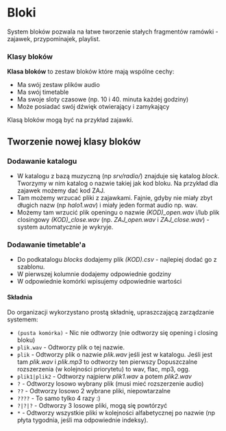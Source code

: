 # Bloki

System bloków pozwala na łatwe tworzenie stałych fragmentów ramówki - zajawek, przypominajek, playlist.

### Klasy bloków
**Klasa bloków** to zestaw bloków które mają wspólne cechy:

- Ma swój zestaw plików audio
- Ma swój timetable
- Ma swoje sloty czasowe (np. 10 i 40. minuta każdej godziny)
- Może posiadać swój dźwięk otwierający i zamykający

Klasą bloków mogą być na przykład zajawki. 

## Tworzenie nowej klasy bloków

### Dodawanie katalogu
- W katalogu z bazą muzyczną (np *srv/radio/*) znajduje się katalog *block*. Tworzymy w nim katalog o nazwie takiej jak kod bloku. Na przykład dla zajawek możemy dać kod ZAJ.
- Tam możemy wrzucać pliki z zajawkami. Fajnie, gdyby nie miały zbyt długich nazw (np *halo1.wav*) i miały jeden format audio np. wav.
- Możemy tam wrzucić plik openingu o nazwie *(KOD)_open.wav* i/lub plik closingowy *(KOD)_close.wav* (np. *ZAJ_open.wav* i *ZAJ_close.wav*) - system automatycznie je wykryje.

### Dodawanie timetable'a
- Do podkatalogu *blocks* dodajemy plik *(KOD).csv* - najlepiej dodać go z szablonu.
- W pierwszej kolumnie dodajemy odpowiednie godziny
- W odpowiednie komórki wpisujemy odpowiednie wartości

#### Składnia
Do organizacji wykorzystano prostą składnię, upraszczającą zarządzanie systemem:
- `(pusta komórka)` - Nic nie odtworzy (nie odtworzy się opening i closing bloku)
- `plik.wav` - Odtworzy plik o tej nazwie.
- `plik` - Odtworzy plik o nazwie *plik.wav* jeśli jest w katalogu. Jeśli jest tam *plik.wav* i *plik.mp3* to odtworzy ten pierwszy Dopuszczalne rozszerzenia (w kolejności priorytetu) to wav, flac, mp3, ogg. 
- `plik1|plik2` - Odtworzy najpierw *plik1.wav* a potem *plik2.wav*
- `?` - Odtworzy losowo wybrany plik (musi mieć rozszerzenie audio)
- `??` - Odtworzy losowo 2 wybrane pliki, niepowtarzalne
- `????` - To samo tylko 4 razy :)
- `?|?|?` - Odtworzy 3 losowe pliki, mogą się powtórzyć
- `*` - Odtworzy wszystkie pliki w kolejności alfabetycznej po nazwie (np płyta tygodnia, jeśli ma odpowiednie indeksy).
